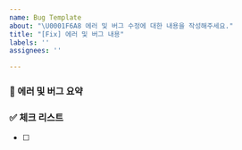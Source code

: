 ```yaml
---
name: Bug Template
about: "\U0001F6A8 에러 및 버그 수정에 대한 내용을 작성해주세요."
title: "[Fix] 에러 및 버그 내용"
labels: ''
assignees: ''

---
```


<!-- 소복소복 Bug 템플릿 -->

### 🚨 에러 및 버그 요약

<!-- 에러 및 버그에 대한 내용을 간략하게 기술합니다 -->

### ✅ 체크 리스트

<!-- 체크 리스트 타입으로 할 일을 분류합니다 -->

- [ ]
